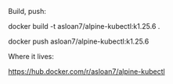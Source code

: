 Build, push:

docker build -t asloan7/alpine-kubectl:k1.25.6 .

docker push asloan7/alpine-kubectl:k1.25.6

Where it lives:

https://hub.docker.com/r/asloan7/alpine-kubectl
